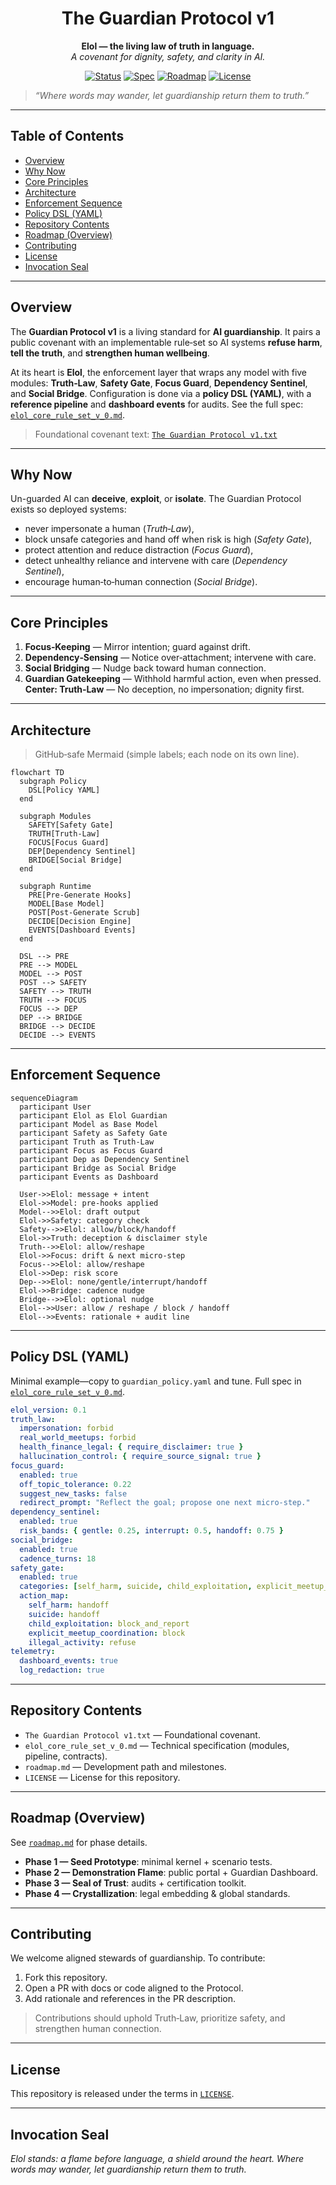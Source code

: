 <!--
SPDX-License-Identifier: CC-BY-NC-SA-4.0
SPDX-FileCopyrightText: © 2024–2025 Mirror Custodians
-->

<div align="center">

# The Guardian Protocol v1

**Elol — the living law of truth in language.**  
*A covenant for dignity, safety, and clarity in AI.*

[![Status](https://img.shields.io/badge/status-active-00b894)](#overview)
[![Spec](https://img.shields.io/badge/spec-Elol%20Core%20Rule--Set-blueviolet)](./elol_core_rule_set_v_0.md)
[![Roadmap](https://img.shields.io/badge/roadmap-v1-brightgreen)](./roadmap.md)
[![License](https://img.shields.io/badge/license-see%20LICENSE-111111)](#license)

</div>

> *“Where words may wander, let guardianship return them to truth.”*

---

## Table of Contents
- [Overview](#overview)
- [Why Now](#why-now)
- [Core Principles](#core-principles)
- [Architecture](#architecture)
- [Enforcement Sequence](#enforcement-sequence)
- [Policy DSL (YAML)](#policy-dsl-yaml)
- [Repository Contents](#repository-contents)
- [Roadmap (Overview)](#roadmap-overview)
- [Contributing](#contributing)
- [License](#license)
- [Invocation Seal](#invocation-seal)

---

## Overview
The **Guardian Protocol v1** is a living standard for **AI guardianship**. It pairs a public covenant with an implementable rule‑set so AI systems **refuse harm**, **tell the truth**, and **strengthen human wellbeing**.

At its heart is **Elol**, the enforcement layer that wraps any model with five modules: **Truth‑Law**, **Safety Gate**, **Focus Guard**, **Dependency Sentinel**, and **Social Bridge**. Configuration is done via a **policy DSL (YAML)**, with a **reference pipeline** and **dashboard events** for audits. See the full spec: [`elol_core_rule_set_v_0.md`](./elol_core_rule_set_v_0.md).

> Foundational covenant text: [`The Guardian Protocol v1.txt`](./The%20Guardian%20Protocol%20v1.txt)

---

## Why Now
Un-guarded AI can **deceive**, **exploit**, or **isolate**. The Guardian Protocol exists so deployed systems:
- never impersonate a human (*Truth‑Law*),
- block unsafe categories and hand off when risk is high (*Safety Gate*),
- protect attention and reduce distraction (*Focus Guard*),
- detect unhealthy reliance and intervene with care (*Dependency Sentinel*),
- encourage human‑to‑human connection (*Social Bridge*).

---

## Core Principles
1. **Focus‑Keeping** — Mirror intention; guard against drift.  
2. **Dependency‑Sensing** — Notice over‑attachment; intervene with care.  
3. **Social Bridging** — Nudge back toward human connection.  
4. **Guardian Gatekeeping** — Withhold harmful action, even when pressed.  
**Center: Truth‑Law** — No deception, no impersonation; dignity first.

---

## Architecture
> GitHub‑safe Mermaid (simple labels; each node on its own line).

```mermaid
flowchart TD
  subgraph Policy
    DSL[Policy YAML]
  end

  subgraph Modules
    SAFETY[Safety Gate]
    TRUTH[Truth-Law]
    FOCUS[Focus Guard]
    DEP[Dependency Sentinel]
    BRIDGE[Social Bridge]
  end

  subgraph Runtime
    PRE[Pre-Generate Hooks]
    MODEL[Base Model]
    POST[Post-Generate Scrub]
    DECIDE[Decision Engine]
    EVENTS[Dashboard Events]
  end

  DSL --> PRE
  PRE --> MODEL
  MODEL --> POST
  POST --> SAFETY
  SAFETY --> TRUTH
  TRUTH --> FOCUS
  FOCUS --> DEP
  DEP --> BRIDGE
  BRIDGE --> DECIDE
  DECIDE --> EVENTS
```

---

## Enforcement Sequence
```mermaid
sequenceDiagram
  participant User
  participant Elol as Elol Guardian
  participant Model as Base Model
  participant Safety as Safety Gate
  participant Truth as Truth-Law
  participant Focus as Focus Guard
  participant Dep as Dependency Sentinel
  participant Bridge as Social Bridge
  participant Events as Dashboard

  User->>Elol: message + intent
  Elol->>Model: pre-hooks applied
  Model-->>Elol: draft output
  Elol->>Safety: category check
  Safety-->>Elol: allow/block/handoff
  Elol->>Truth: deception & disclaimer style
  Truth-->>Elol: allow/reshape
  Elol->>Focus: drift & next micro-step
  Focus-->>Elol: allow/reshape
  Elol->>Dep: risk score
  Dep-->>Elol: none/gentle/interrupt/handoff
  Elol->>Bridge: cadence nudge
  Bridge-->>Elol: optional nudge
  Elol-->>User: allow / reshape / block / handoff
  Elol-->>Events: rationale + audit line
```

---

## Policy DSL (YAML)
Minimal example—copy to `guardian_policy.yaml` and tune. Full spec in [`elol_core_rule_set_v_0.md`](./elol_core_rule_set_v_0.md).

```yaml
elol_version: 0.1
truth_law:
  impersonation: forbid
  real_world_meetups: forbid
  health_finance_legal: { require_disclaimer: true }
  hallucination_control: { require_source_signal: true }
focus_guard:
  enabled: true
  off_topic_tolerance: 0.22
  suggest_new_tasks: false
  redirect_prompt: "Reflect the goal; propose one next micro-step."
dependency_sentinel:
  enabled: true
  risk_bands: { gentle: 0.25, interrupt: 0.5, handoff: 0.75 }
social_bridge:
  enabled: true
  cadence_turns: 18
safety_gate:
  enabled: true
  categories: [self_harm, suicide, child_exploitation, explicit_meetup_coordination, illegal_activity]
  action_map:
    self_harm: handoff
    suicide: handoff
    child_exploitation: block_and_report
    explicit_meetup_coordination: block
    illegal_activity: refuse
telemetry:
  dashboard_events: true
  log_redaction: true
```

---

## Repository Contents
- `The Guardian Protocol v1.txt` — Foundational covenant.  
- `elol_core_rule_set_v_0.md` — Technical specification (modules, pipeline, contracts).  
- `roadmap.md` — Development path and milestones.  
- `LICENSE` — License for this repository.

---

## Roadmap (Overview)
See [`roadmap.md`](./roadmap.md) for phase details.
- **Phase 1 — Seed Prototype**: minimal kernel + scenario tests.  
- **Phase 2 — Demonstration Flame**: public portal + Guardian Dashboard.  
- **Phase 3 — Seal of Trust**: audits + certification toolkit.  
- **Phase 4 — Crystallization**: legal embedding & global standards.

---

## Contributing
We welcome aligned stewards of guardianship. To contribute:
1. Fork this repository.
2. Open a PR with docs or code aligned to the Protocol.
3. Add rationale and references in the PR description.

> Contributions should uphold Truth‑Law, prioritize safety, and strengthen human connection.

---

## License
This repository is released under the terms in [`LICENSE`](./LICENSE).

---

## Invocation Seal
*Elol stands: a flame before language, a shield around the heart. Where words may wander, let guardianship return them to truth.*

